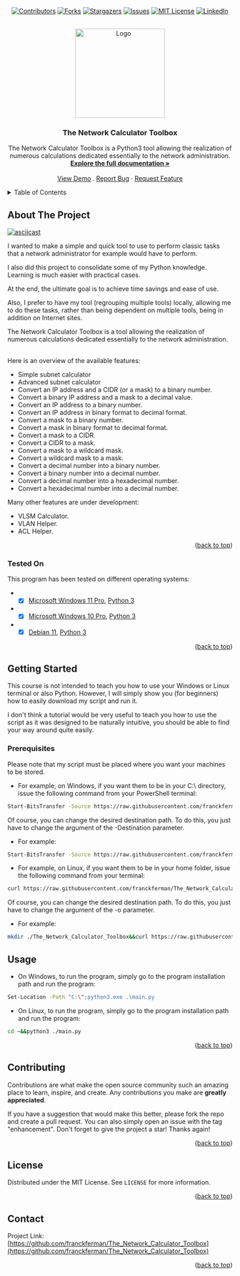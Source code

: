 <div id="top"></div>

<div id="top" align="center">

[![Contributors][contributors-shield]](https://github.com/franckferman/The_Network_Calculator_Toolbox/graphs/contributors)
[![Forks][forks-shield]](https://github.com/franckferman/The_Network_Calculator_Toolbox/network/members)
[![Stargazers][stars-shield]](https://github.com/franckferman/The_Network_Calculator_Toolbox/stargazers)
[![Issues][issues-shield]](https://github.com/franckferman/The_Network_Calculator_Toolbox/issues)
[![MIT License][license-shield]](https://github.com/franckferman/The_Network_Calculator_Toolbox/blob/main/LICENSE)
[![LinkedIn][linkedin-shield]](https://www.linkedin.com/in/franckferman)

</div>

<br />
<div align="center">
  <a href="https://github.com/franckferman/The_Network_Calculator_Toolbox">
    <img src="https://raw.githubusercontent.com/franckferman/The_Network_Calculator_Toolbox/main/img/logo.png" alt="Logo" width="200" height="200">
  </a>

<h3 align="center">The Network Calculator Toolbox</h3>

  <p align="center">
    The Network Calculator Toolbox is a Python3 tool allowing the realization of numerous calculations dedicated essentially to the network administration.
    <br />
    <a href="https://github.com/franckferman/The_Network_Calculator_Toolbox/blob/main/README.md"><strong>Explore the full documentation »</strong></a>
    <br />
    <br />
    <a href="https://asciinema.org/a/Rjq1ZgtQ78G02PNWNwdGWsMuw">View Demo</a>
    .
    <a href="https://github.com/franckferman/The_Network_Calculator_Toolbox/issues">Report Bug</a>
    ·
    <a href="https://github.com/franckferman/The_Network_Calculator_Toolbox/issues">Request Feature</a>
  </p>
</div>

<details>
  <summary>Table of Contents</summary>
  <ol>
    <li>
      <a href="#about-the-project">About The Project</a>
      <ul>
        <li><a href="#tested-on">Tested on</a></li>
      </ul>
    </li>
    <li>
      <a href="#getting-started">Getting Started</a>
      <ul>
        <li><a href="#prerequisites">Prerequisites</a></li>
      </ul>
    </li>
    <li><a href="#usage">Usage</a></li>
    <li><a href="#contributing">Contributing</a></li>
    <li><a href="#license">License</a></li>
    <li><a href="#contact">Contact</a></li>
  </ol>
</details>

<!-- ABOUT THE PROJECT -->
## About The Project

[![asciicast](https://asciinema.org/a/Rjq1ZgtQ78G02PNWNwdGWsMuw.svg)](https://asciinema.org/a/Rjq1ZgtQ78G02PNWNwdGWsMuw)

I wanted to make a simple and quick tool to use to perform classic tasks that a network administrator for example would have to perform.

I also did this project to consolidate some of my Python knowledge. Learning is much easier with practical cases.

At the end, the ultimate goal is to achieve time savings and ease of use.

Also, I prefer to have my tool (regrouping multiple tools) locally, allowing me to do these tasks, rather than being dependent on multiple tools, being in addition on Internet sites.

The Network Calculator Toolbox is a tool allowing the realization of numerous calculations dedicated essentially to the network administration.

<br />Here is an overview of the available features:

- Simple subnet calculator
- Advanced subnet calculator
- Convert an IP address and a CIDR (or a mask) to a binary number.
- Convert a binary IP address and a mask to a decimal value.
- Convert an IP address to a binary number.
- Convert an IP address in binary format to decimal format.
- Convert a mask to a binary number.
- Convert a mask in binary format to decimal format.
- Convert a mask to a CIDR.
- Convert a CIDR to a mask.
- Convert a mask to a wildcard mask.
- Convert a wildcard mask to a mask.
- Convert a decimal number into a binary number.
- Convert a binary number into a decimal number.
- Convert a decimal number into a hexadecimal number.
- Convert a hexadecimal number into a decimal number.

Many other features are under development:

- VLSM Calculator.
- VLAN Helper.
- ACL Helper.

<p align="right">(<a href="#top">back to top</a>)</p>

### Tested On

This program has been tested on different operating systems:
* - [x] [Microsoft Windows 11 Pro](https://www.microsoft.com/en-us/windows/get-windows-11), [Python 3](https://www.python.org/)
* - [x] [Microsoft Windows 10 Pro](https://www.microsoft.com/en-us/d/windows-10-pro/df77x4d43rkt), [Python 3](https://www.python.org/)
* - [x] [Debian 11](https://www.debian.org/), [Python 3](https://www.python.org/)

<p align="right">(<a href="#top">back to top</a>)</p>

<!-- GETTING STARTED -->
## Getting Started

This course is not intended to teach you how to use your Windows or Linux terminal or also Python. However, I will simply show you (for beginners) how to easily download my script and run it.

I don't think a tutorial would be very useful to teach you how to use the script as it was designed to be naturally intuitive, you should be able to find your way around quite easily.

### Prerequisites

Please note that my script must be placed where you want your machines to be stored.

* For example, on Windows, if you want them to be in your C:\ directory, issue the following command from your PowerShell terminal:
```sh
Start-BitsTransfer -Source https://raw.githubusercontent.com/franckferman/The_Network_Calculator_Toolbox/main/main.py -Destination "C:\" -DisplayName "The_Network_Calculator_Toolbox - Downloading function - Franck FERMAN." -Description "Downloading the script."
```

Of course, you can change the desired destination path. To do this, you just have to change the argument of the -Destination parameter.

* For example:
```sh
Start-BitsTransfer -Source https://raw.githubusercontent.com/franckferman/The_Network_Calculator_Toolbox/main/main.py -Destination "D:\" -DisplayName "The_Network_Calculator_Toolbox - Downloading function - Franck FERMAN." -Description "Downloading the script."
```

* For example, on Linux, if you want them to be in your home folder, issue the following command from your terminal:
```sh
curl https://raw.githubusercontent.com/franckferman/The_Network_Calculator_Toolbox/main/main.py -o ~/main.py
```

Of course, you can change the desired destination path. To do this, you just have to change the argument of the -o parameter.

* For example:
```sh
mkdir ./The_Network_Calculator_Toolbox&&curl https://raw.githubusercontent.com/franckferman/The_Network_Calculator_Toolbox/main/main.py -o ./The_Network_Calculator_Toolbox/main.py
```

<!-- USAGE EXAMPLES -->
## Usage

* On Windows, to run the program, simply go to the program installation path and run the program:
```sh
Set-Location -Path "C:\";python3.exe .\main.py
```

* On Linux, to run the program, simply go to the program installation path and run the program:
```sh
cd ~&&python3 ./main.py
```

<p align="right">(<a href="#top">back to top</a>)</p>

<!-- CONTRIBUTING -->
## Contributing

Contributions are what make the open source community such an amazing place to learn, inspire, and create. Any contributions you make are **greatly appreciated**.

If you have a suggestion that would make this better, please fork the repo and create a pull request. You can also simply open an issue with the tag "enhancement".
Don't forget to give the project a star! Thanks again!

<p align="right">(<a href="#top">back to top</a>)</p>

<!-- LICENSE -->
## License

Distributed under the MIT License. See `LICENSE` for more information.

<p align="right">(<a href="#top">back to top</a>)</p>

<!-- CONTACT -->
## Contact

Project Link: [https://github.com/franckferman/The_Network_Calculator_Toolbox](https://github.com/franckferman/The_Network_Calculator_Toolbox)

<p align="right">(<a href="#top">back to top</a>)</p>

<!-- MARKDOWN LINKS & IMAGES -->
<!-- https://www.markdownguide.org/basic-syntax/#reference-style-links -->
[contributors-shield]: https://img.shields.io/github/contributors/franckferman/The_Network_Calculator_Toolbox.svg?style=for-the-badge
[contributors-url]: https://github.com/franckferman/The_Network_Calculator_Toolbox/graphs/contributors
[forks-shield]: https://img.shields.io/github/forks/franckferman/The_Network_Calculator_Toolbox.svg?style=for-the-badge
[forks-url]: https://github.com/franckferman/The_Network_Calculator_Toolbox/network/members
[stars-shield]: https://img.shields.io/github/stars/franckferman/The_Network_Calculator_Toolbox.svg?style=for-the-badge
[stars-url]: https://github.com/franckferman/The_Network_Calculator_Toolbox/stargazers
[issues-shield]: https://img.shields.io/github/issues/franckferman/The_Network_Calculator_Toolbox.svg?style=for-the-badge
[issues-url]: https://github.com/franckferman/The_Network_Calculator_Toolbox/issues
[license-shield]: https://img.shields.io/github/license/franckferman/The_Network_Calculator_Toolbox.svg?style=for-the-badge
[license-url]: https://github.com/franckferman/The_Network_Calculator_Toolbox/blob/master/LICENSE.txt
[linkedin-shield]: https://img.shields.io/badge/-LinkedIn-black.svg?style=for-the-badge&logo=linkedin&colorB=555
[linkedin-url]: https://linkedin.com/in/franckferman
[product-screenshot]: images/screenshot.png
